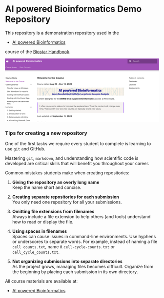 # AI powered Bioinformatics Demo Repository

This repository is a demonstration repository used in the 

* [AI powered Bioinformatics][appbio-link] 

course of the [Biostar Handbook][handbook].

[![Bioinformatics Course Banner][appbio-page]][appbio-link]

[handbook]: https://www.biostarhandbook.com
[appbio-link]: https://www.biostarhandbook.com/appbio/

[appbio-page]: img/appbio-page.png

### Tips for creating a new repository

One of the first tasks we require every student to complete is learning to use `git` and GitHub.

Mastering `git`, `markdown`, and understanding how scientific code is developed are critical skills that will benefit you throughout your career.

Common mistakes students make when creating repositories:

1. **Giving the repository an overly long name**  
   Keep the name short and concise.
   
2. **Creating separate repositories for each submission**  
   You only need one repository for all your submissions.

3. **Omitting file extensions from filenames**  
   Always include a file extension to help others (and tools) understand how to read or display the file.

4. **Using spaces in filenames**  
   Spaces can cause issues in command-line environments. Use hyphens or underscores to separate words. For example, instead of naming a file `cell counts.txt`, name it `cell-cycle-counts.txt` or `cell_cycle_counts.txt`.

5. **Not organizing submissions into separate directories**  
   As the project grows, managing files becomes difficult. Organize from the beginning by placing each submission in its own directory.


All course materials are available at: 

* [AI powered Bioinformatics](https://www.biostarhandbook.com/appbio/)


